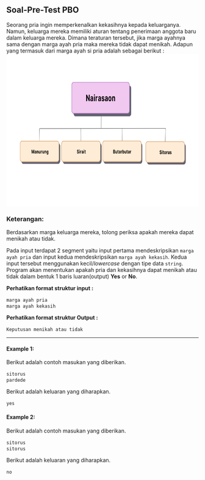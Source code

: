 ## Soal-Pre-Test PBO

Seorang pria ingin memperkenalkan kekasihnya kepada keluarganya. Namun, keluarga mereka memiliki aturan tentang penerimaan anggota baru dalam keluarga mereka. Dimana teraturan tersebut, jika marga ayahnya sama dengan marga ayah pria maka mereka tidak dapat menikah. Adapun yang termasuk dari marga ayah si pria adalah sebagai berikut :<br>
<img src="https://github.com/danismg/Soal-Pre-Test/blob/main/img/Img_PBO_1.png.png" align="center" height="400" width="750">

### Keterangan:

Berdasarkan marga keluarga mereka, tolong periksa apakah mereka dapat menikah atau tidak.
<br>

Pada input terdapat 2 segment yaitu input pertama mendeskripsikan `marga ayah pria` dan input kedua mendeskripsikan `marga ayah kekasih`. Kedua input tersebut menggunakan kecil/_lowercase_ dengan tipe data `string`. Program akan menentukan apakah pria dan kekasihnya dapat menikah atau tidak dalam bentuk 1 baris luaran(output) **Yes** or **No**.
<br>

**Perhatikan format struktur input :**

```
marga ayah pria
marga ayah kekasih

```

**Perhatikan format struktur Output :**

```
Keputusan menikah atau tidak

```

<hr>

#### Example 1:

Berikut adalah contoh masukan yang diberikan.

```
sitorus
pardede

```

Berikut adalah keluaran yang diharapkan.

```
yes

```

#### Example 2:

Berikut adalah contoh masukan yang diberikan.

```
sitorus
sitorus

```

Berikut adalah keluaran yang diharapkan.

```
no

```

